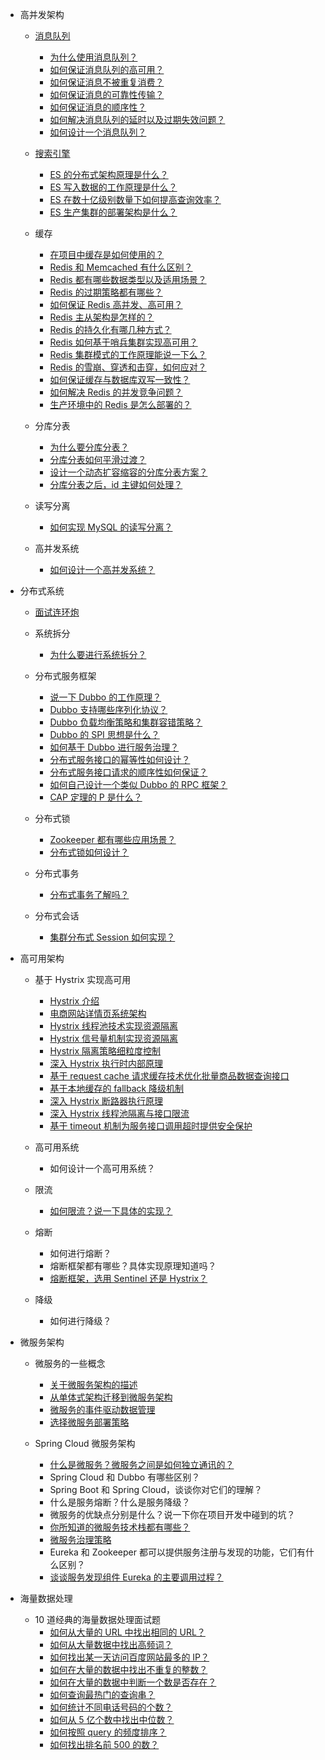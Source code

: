-   高并发架构

    -   [消息队列](/docs/high-concurrency/mq-interview.md)

        -   [为什么使用消息队列？](/docs/high-concurrency/why-mq.md)
        -   [如何保证消息队列的高可用？](/docs/high-concurrency/how-to-ensure-high-availability-of-message-queues.md)
        -   [如何保证消息不被重复消费？](/docs/high-concurrency/how-to-ensure-that-messages-are-not-repeatedly-consumed.md)
        -   [如何保证消息的可靠性传输？](/docs/high-concurrency/how-to-ensure-the-reliable-transmission-of-messages.md)
        -   [如何保证消息的顺序性？](/docs/high-concurrency/how-to-ensure-the-order-of-messages.md)
        -   [如何解决消息队列的延时以及过期失效问题？](/docs/high-concurrency/mq-time-delay-and-expired-failure.md)
        -   [如何设计一个消息队列？](/docs/high-concurrency/mq-design.md)

    -   [搜索引擎](/docs/high-concurrency/es-introduction.md)

        -   [ES 的分布式架构原理是什么？](/docs/high-concurrency/es-architecture.md)
        -   [ES 写入数据的工作原理是什么？](/docs/high-concurrency/es-write-query-search.md)
        -   [ES 在数十亿级别数量下如何提高查询效率？](/docs/high-concurrency/es-optimizing-query-performance.md)
        -   [ES 生产集群的部署架构是什么？](/docs/high-concurrency/es-production-cluster.md)

    -   缓存

        -   [在项目中缓存是如何使用的？](/docs/high-concurrency/why-cache.md)
        -   [Redis 和 Memcached 有什么区别？](/docs/high-concurrency/redis-single-thread-model.md)
        -   [Redis 都有哪些数据类型以及适用场景？](/docs/high-concurrency/redis-data-types.md)
        -   [Redis 的过期策略都有哪些？](/docs/high-concurrency/redis-expiration-policies-and-lru.md)
        -   [如何保证 Redis 高并发、高可用？](/docs/high-concurrency/how-to-ensure-high-concurrency-and-high-availability-of-redis.md)
        -   [Redis 主从架构是怎样的？](/docs/high-concurrency/redis-master-slave.md)
        -   [Redis 的持久化有哪几种方式？](/docs/high-concurrency/redis-persistence.md)
        -   [Redis 如何基于哨兵集群实现高可用？](/docs/high-concurrency/redis-sentinel.md)
        -   [Redis 集群模式的工作原理能说一下么？](/docs/high-concurrency/redis-cluster.md)
        -   [Redis 的雪崩、穿透和击穿，如何应对？](/docs/high-concurrency/redis-caching-avalanche-and-caching-penetration.md)
        -   [如何保证缓存与数据库双写一致性？](/docs/high-concurrency/redis-consistence.md)
        -   [如何解决 Redis 的并发竞争问题？](/docs/high-concurrency/redis-cas.md)
        -   [生产环境中的 Redis 是怎么部署的？](/docs/high-concurrency/redis-production-environment.md)

    -   分库分表

        -   [为什么要分库分表？](/docs/high-concurrency/database-shard.md)
        -   [分库分表如何平滑过渡？](/docs/high-concurrency/database-shard-method.md)
        -   [设计一个动态扩容缩容的分库分表方案？](/docs/high-concurrency/database-shard-dynamic-expand.md)
        -   [分库分表之后，id 主键如何处理？](/docs/high-concurrency/database-shard-global-id-generate.md)

    -   读写分离

        -   [如何实现 MySQL 的读写分离？](/docs/high-concurrency/mysql-read-write-separation.md)

    -   高并发系统
        -   [如何设计一个高并发系统？](/docs/high-concurrency/high-concurrency-design.md)

*   分布式系统

    -   [面试连环炮](/docs/distributed-system/distributed-system-interview.md)
    -   系统拆分

        -   [为什么要进行系统拆分？](/docs/distributed-system/why-dubbo.md)

    -   分布式服务框架

        -   [说一下 Dubbo 的工作原理？](/docs/distributed-system/dubbo-operating-principle.md)
        -   [Dubbo 支持哪些序列化协议？](/docs/distributed-system/dubbo-serialization-protocol.md)
        -   [Dubbo 负载均衡策略和集群容错策略？](/docs/distributed-system/dubbo-load-balancing.md)
        -   [Dubbo 的 SPI 思想是什么？](/docs/distributed-system/dubbo-spi.md)
        -   [如何基于 Dubbo 进行服务治理？](/docs/distributed-system/dubbo-service-management.md)
        -   [分布式服务接口的幂等性如何设计？](/docs/distributed-system/distributed-system-idempotency.md)
        -   [分布式服务接口请求的顺序性如何保证？](/docs/distributed-system/distributed-system-request-sequence.md)
        -   [如何自己设计一个类似 Dubbo 的 RPC 框架？](/docs/distributed-system/dubbo-rpc-design.md)
        -   [CAP 定理的 P 是什么？](/docs/distributed-system/distributed-system-cap.md)

    -   分布式锁

        -   [Zookeeper 都有哪些应用场景？](/docs/distributed-system/zookeeper-application-scenarios.md)
        -   [分布式锁如何设计？](/docs/distributed-system/distributed-lock-redis-vs-zookeeper.md)

    -   分布式事务

        -   [分布式事务了解吗？](/docs/distributed-system/distributed-transaction.md)

    -   分布式会话
        -   [集群分布式 Session 如何实现？](/docs/distributed-system/distributed-session.md)

*   高可用架构

    -   基于 Hystrix 实现高可用

        -   [Hystrix 介绍](/docs/high-availability/hystrix-introduction.md)
        -   [电商网站详情页系统架构](/docs/high-availability/e-commerce-website-detail-page-architecture.md)
        -   [Hystrix 线程池技术实现资源隔离](/docs/high-availability/hystrix-thread-pool-isolation.md)
        -   [Hystrix 信号量机制实现资源隔离](/docs/high-availability/hystrix-semphore-isolation.md)
        -   [Hystrix 隔离策略细粒度控制](/docs/high-availability/hystrix-execution-isolation.md)
        -   [深入 Hystrix 执行时内部原理](/docs/high-availability/hystrix-process.md)
        -   [基于 request cache 请求缓存技术优化批量商品数据查询接口](/docs/high-availability/hystrix-request-cache.md)
        -   [基于本地缓存的 fallback 降级机制](/docs/high-availability/hystrix-fallback.md)
        -   [深入 Hystrix 断路器执行原理](/docs/high-availability/hystrix-circuit-breaker.md)
        -   [深入 Hystrix 线程池隔离与接口限流](/docs/high-availability/hystrix-thread-pool-current-limiting.md)
        -   [基于 timeout 机制为服务接口调用超时提供安全保护](/docs/high-availability/hystrix-timeout.md)

    -   高可用系统

        -   如何设计一个高可用系统？

    -   限流

        -   [如何限流？说一下具体的实现？](/docs/high-concurrency/how-to-limit-current.md)

    -   熔断

        -   如何进行熔断？
        -   熔断框架都有哪些？具体实现原理知道吗？
        -   [熔断框架，选用 Sentinel 还是 Hystrix？](/docs/high-availability/sentinel-vs-hystrix.md)

    -   降级
        -   如何进行降级？

*   微服务架构

    -   微服务的一些概念

        -   [关于微服务架构的描述](/docs/micro-services/microservices-introduction.md)
        -   [从单体式架构迁移到微服务架构](/docs/micro-services/migrating-from-a-monolithic-architecture-to-a-microservices-architecture.md)
        -   [微服务的事件驱动数据管理](/docs/micro-services/event-driven-data-management-for-microservices.md)
        -   [选择微服务部署策略](/docs/micro-services/choose-microservice-deployment-strategy.md)

    -   Spring Cloud 微服务架构
        -   [什么是微服务？微服务之间是如何独立通讯的？](/docs/micro-services/what's-microservice-how-to-communicate.md)
        -   Spring Cloud 和 Dubbo 有哪些区别？
        -   Spring Boot 和 Spring Cloud，谈谈你对它们的理解？
        -   什么是服务熔断？什么是服务降级？
        -   微服务的优缺点分别是什么？说一下你在项目开发中碰到的坑？
        -   [你所知道的微服务技术栈都有哪些？](/docs/micro-services/micro-services-technology-stack.md)
        -   [微服务治理策略](/docs/micro-services/micro-service-governance.md)
        -   Eureka 和 Zookeeper 都可以提供服务注册与发现的功能，它们有什么区别？
        -   [谈谈服务发现组件 Eureka 的主要调用过程？](/docs/micro-services/how-eureka-enable-service-discovery-and-service-registration.md)

*   海量数据处理
    -   10 道经典的海量数据处理面试题
        -   [如何从大量的 URL 中找出相同的 URL？](/docs/big-data/find-common-urls.md)
        -   [如何从大量数据中找出高频词？](/docs/big-data/find-top-100-words.md)
        -   [如何找出某一天访问百度网站最多的 IP？](/docs/big-data/find-top-1-ip.md)
        -   [如何在大量的数据中找出不重复的整数？](/docs/big-data/find-no-repeat-number.md)
        -   [如何在大量的数据中判断一个数是否存在？](/docs/big-data/find-a-number-if-exists.md)
        -   [如何查询最热门的查询串？](/docs/big-data/find-hotest-query-string.md)
        -   [如何统计不同电话号码的个数？](/docs/big-data/count-different-phone-numbers.md)
        -   [如何从 5 亿个数中找出中位数？](/docs/big-data/find-mid-value-in-500-millions.md)
        -   [如何按照 query 的频度排序？](/docs/big-data/sort-the-query-strings-by-counts.md)
        -   [如何找出排名前 500 的数？](/docs/big-data/find-rank-top-500-numbers.md)
